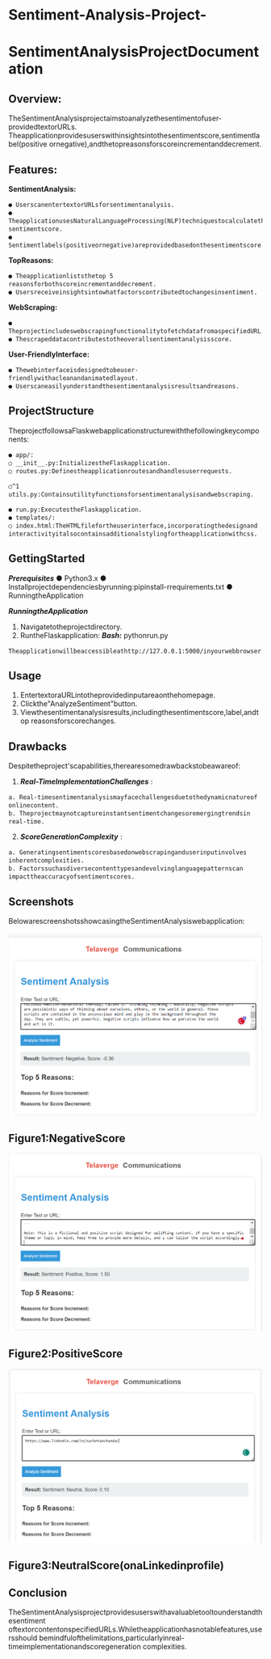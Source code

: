 # Sentiment-Analysis-Project-


# SentimentAnalysisProjectDocumentation

## Overview:

TheSentimentAnalysisprojectaimstoanalyzethesentimentofuser-providedtextorURLs.
Theapplicationprovidesuserswithinsightsintothesentimentscore,sentimentlabel(positive
ornegative),andthetopreasonsforscoreincrementanddecrement.

## Features:

**SentimentAnalysis:**

```
● UserscanentertextorURLsforsentimentanalysis.
● TheapplicationusesNaturalLanguageProcessing(NLP)techniquestocalculatethe
sentimentscore.
● Sentimentlabels(positiveornegative)areprovidedbasedonthesentimentscore.
```
**TopReasons:**

```
● Theapplicationliststhetop 5 reasonsforbothscoreincrementanddecrement.
● Usersreceiveinsightsintowhatfactorscontributedtochangesinsentiment.
```
**WebScraping:**

```
● TheprojectincludeswebscrapingfunctionalitytofetchdatafromaspecifiedURL.
● Thescrapeddatacontributestotheoverallsentimentanalysisscore.
```
**User-FriendlyInterface:**

```
● Thewebinterfaceisdesignedtobeuser-friendlywithacleanandanimatedlayout.
● Userscaneasilyunderstandthesentimentanalysisresultsandreasons.
```
## ProjectStructure

TheprojectfollowsaFlaskwebapplicationstructurewiththefollowingkeycomponents:

```
● app/:
○ __init__.py:InitializestheFlaskapplication.
○ routes.py:Definestheapplicationroutesandhandlesuserrequests.
```

```
○^1 utils.py:Containsutilityfunctionsforsentimentanalysisandwebscraping.
```
```
● run.py:ExecutestheFlaskapplication.
● templates/:
○ index.html:TheHTMLfilefortheuserinterface,incorporatingthedesignand
interactivityitalsocontainsadditionalstylingfortheapplicationwithcss.
```
## GettingStarted

**_Prerequisites_**
● Python3.x
● Installprojectdependenciesbyrunning:pipinstall-rrequirements.txt
● RunningtheApplication

**_RunningtheApplication_**

1. Navigatetotheprojectdirectory.
2. RuntheFlaskapplication:
    **_Bash:_** pythonrun.py

```
Theapplicationwillbeaccessibleathttp://127.0.0.1:5000/inyourwebbrowser.
```
## Usage

1. EntertextoraURLintotheprovidedinputareaonthehomepage.
2. Clickthe"AnalyzeSentiment"button.
3. Viewthesentimentanalysisresults,includingthesentimentscore,label,andtop
    reasonsforscorechanges.

## Drawbacks

Despitetheproject'scapabilities,therearesomedrawbackstobeawareof:

1. **_Real-TimeImplementationChallenges_** :

```
a. Real-timesentimentanalysismayfacechallengesduetothedynamicnatureof
onlinecontent.
b. Theprojectmaynotcaptureinstantsentimentchangesoremergingtrendsin
real-time.
```

2. **_ScoreGenerationComplexity_** :

```
a. Generatingsentimentscoresbasedonwebscrapinganduserinputinvolves
inherentcomplexities.
b. Factorssuchasdiversecontenttypesandevolvinglanguagepatternscan
impacttheaccuracyofsentimentscores.
```
## Screenshots

BelowarescreenshotsshowcasingtheSentimentAnalysiswebapplication:



![Negative Score](https://github.com/sayakdeepghosh01/Sentiment-Analysis-Project-/blob/main/neg.png)
## Figure1:NegativeScore


![Positive_Score](https://github.com/sayakdeepghosh01/Sentiment-Analysis-Project-/blob/main/pos.png)
## Figure2:PositiveScore
![Neutral Score](https://github.com/sayakdeepghosh01/Sentiment-Analysis-Project-/blob/main/neu.png)
## Figure3:NeutralScore(onaLinkedinprofile)


## Conclusion

TheSentimentAnalysisprojectprovidesuserswithavaluabletooltounderstandthesentiment
oftextorcontentonspecifiedURLs.Whiletheapplicationhasnotablefeatures,usersshould
bemindfulofthelimitations,particularlyinreal-timeimplementationandscoregeneration
complexities.



